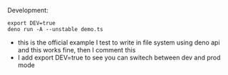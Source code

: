 Development:

```
export DEV=true
deno run -A --unstable demo.ts
```
 
- this is the official example I test to write in file system using deno api
 and this works fine, then I comment this 
- I add export DEV=true to see you can switech between dev and prod mode
